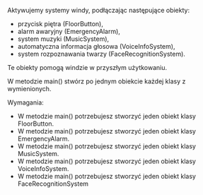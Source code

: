Aktywujemy systemy windy, podłączając następujące obiekty:

* przycisk piętra (FloorButton),
* alarm awaryjny (EmergencyAlarm),
* system muzyki (MusicSystem),
* automatyczna informacja głosowa (VoiceInfoSystem),
* system rozpoznawania twarzy (FaceRecognitionSystem).

Te obiekty pomogą windzie w przyszłym użytkowaniu.

W metodzie main() stwórz po jednym obiekcie każdej klasy z wymienionych.

Wymagania:

- W metodzie main() potrzebujesz stworzyć jeden obiekt klasy FloorButton.
- W metodzie main() potrzebujesz stworzyć jeden obiekt klasy EmergencyAlarm.
- W metodzie main() potrzebujesz stworzyć jeden obiekt klasy MusicSystem.
- W metodzie main() potrzebujesz stworzyć jeden obiekt klasy VoiceInfoSystem.
- W metodzie main() potrzebujesz stworzyć jeden obiekt klasy FaceRecognitionSystem
